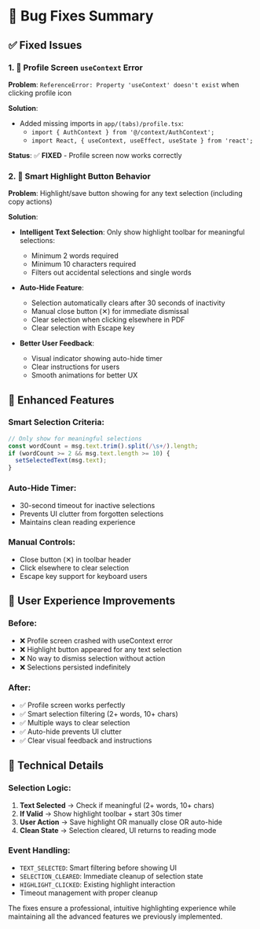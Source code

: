 # 🔧 Bug Fixes Summary

## ✅ Fixed Issues

### 1. 🚫 Profile Screen `useContext` Error

**Problem**: `ReferenceError: Property 'useContext' doesn't exist` when clicking profile icon

**Solution**:

- Added missing imports in `app/(tabs)/profile.tsx`:
  - `import { AuthContext } from '@/context/AuthContext';`
  - `import React, { useContext, useEffect, useState } from 'react';`

**Status**: ✅ **FIXED** - Profile screen now works correctly

### 2. 🎯 Smart Highlight Button Behavior

**Problem**: Highlight/save button showing for any text selection (including copy actions)

**Solution**:

- **Intelligent Text Selection**: Only show highlight toolbar for meaningful selections:
  - Minimum 2 words required
  - Minimum 10 characters required
  - Filters out accidental selections and single words

- **Auto-Hide Feature**:
  - Selection automatically clears after 30 seconds of inactivity
  - Manual close button (✕) for immediate dismissal
  - Clear selection when clicking elsewhere in PDF
  - Clear selection with Escape key

- **Better User Feedback**:
  - Visual indicator showing auto-hide timer
  - Clear instructions for users
  - Smooth animations for better UX

## 🎨 Enhanced Features

### Smart Selection Criteria:

```javascript
// Only show for meaningful selections
const wordCount = msg.text.trim().split(/\s+/).length;
if (wordCount >= 2 && msg.text.length >= 10) {
  setSelectedText(msg.text);
}
```

### Auto-Hide Timer:

- 30-second timeout for inactive selections
- Prevents UI clutter from forgotten selections
- Maintains clean reading experience

### Manual Controls:

- Close button (✕) in toolbar header
- Click elsewhere to clear selection
- Escape key support for keyboard users

## 🔄 User Experience Improvements

### Before:

- ❌ Profile screen crashed with useContext error
- ❌ Highlight button appeared for any text selection
- ❌ No way to dismiss selection without action
- ❌ Selections persisted indefinitely

### After:

- ✅ Profile screen works perfectly
- ✅ Smart selection filtering (2+ words, 10+ chars)
- ✅ Multiple ways to clear selection
- ✅ Auto-hide prevents UI clutter
- ✅ Clear visual feedback and instructions

## 📱 Technical Details

### Selection Logic:

1. **Text Selected** → Check if meaningful (2+ words, 10+ chars)
2. **If Valid** → Show highlight toolbar + start 30s timer
3. **User Action** → Save highlight OR manually close OR auto-hide
4. **Clean State** → Selection cleared, UI returns to reading mode

### Event Handling:

- `TEXT_SELECTED`: Smart filtering before showing UI
- `SELECTION_CLEARED`: Immediate cleanup of selection state
- `HIGHLIGHT_CLICKED`: Existing highlight interaction
- Timeout management with proper cleanup

The fixes ensure a professional, intuitive highlighting experience while maintaining all the advanced features we previously implemented.

